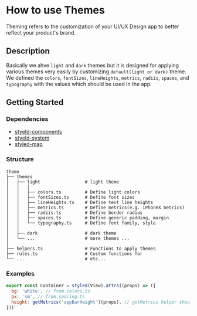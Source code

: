 # How to use Themes

Theming refers to the customization of your UI/UX Design app to better reflect your product's brand.

## Description

Basically we ahve `light` and `dark` themes but it is designed for applying various themes very easily by customizing `default(light or dark)` theme. We defined the `colors`, `fontSizes`, `lineHeights`, `metrics`, `radiis`, `spaces`, and `typography` with the values which should be used in the app.

## Getting Started

### Dependencies

- [styeld-components](https://styled-components.com/)
- [styeld-system](https://styled-system.com/)
- [styled-map](https://github.com/scf4/styled-map)

### Structure

```
theme
├── themes
│   ├── light                 # light theme
│   │   │
│   │   ├── colors.ts         # Define light colors
│   │   ├── fontSizes.ts      # Define font sizes
│   │   ├── lineHeights.ts    # Define text line heights
│   │   ├── metrics.ts        # Define metrics(e.g. iPhoneX metrics)
│   │   ├── radiis.ts         # Define border radius
│   │   ├── spaces.ts         # Define generic padding, margin
│   │   └── typography.ts     # Define font family, style
│   │
│   ├── dark                  # dark theme
│   └── ...                   # more themes ...
│
├── helpers.ts                # Functions to apply themes
├── rules.ts                  # Custom functions for
└── ...                       # etc...
```

### Examples

```js
export const Container = styled(View).attrs((props) => ({
  bg: 'white', // from colors.ts
  px: 'sm', // from spacing.ts
  height: getMetrics('appBarHeight')(props), // getMetrics helper should let you get `appBarHeight` metric from metrics.ts
}))``
```
